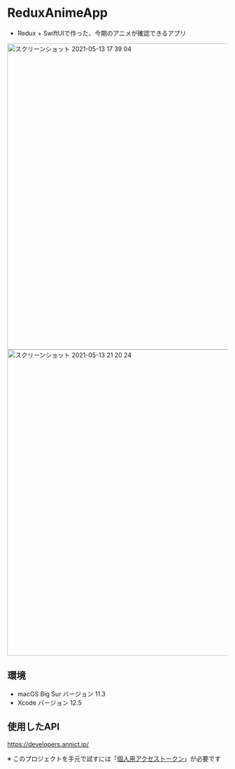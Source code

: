 # ReduxAnimeApp
* Redux + SwiftUIで作った、今期のアニメが確認できるアプリ

<img width="700" alt="スクリーンショット 2021-05-13 17 39 04" src="https://user-images.githubusercontent.com/12453846/118385089-f5a30680-b646-11eb-96a5-c1ef9416b1ad.png">
<img width="700" alt="スクリーンショット 2021-05-13 21 20 24" src="https://user-images.githubusercontent.com/12453846/118385091-f76cca00-b646-11eb-87f0-723ceeb04bc9.png">

## 環境
* macOS Big Sur バージョン 11.3
* Xcode バージョン 12.5

## 使用したAPI
https://developers.annict.jp/

※ このプロジェクトを手元で試すには「[個人用アクセストークン](https://developers.annict.jp/graphql-api/personal-access-token/#%E5%80%8B%E4%BA%BA%E7%94%A8%E3%82%A2%E3%82%AF%E3%82%BB%E3%82%B9%E3%83%88%E3%83%BC%E3%82%AF%E3%83%B3)」が必要です

